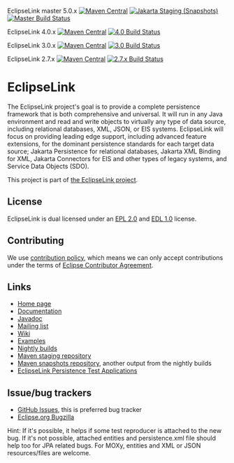 [//]: # " Copyright (c) 2020, 2025 Oracle and/or its affiliates. All rights reserved. "
[//]: # "  "
[//]: # " This program and the accompanying materials are made available under the "
[//]: # " terms of the Eclipse Public License v. 2.0 which is available at "
[//]: # " http://www.eclipse.org/legal/epl-2.0, "
[//]: # " or the Eclipse Distribution License v. 1.0 which is available at "
[//]: # " http://www.eclipse.org/org/documents/edl-v10.php. "
[//]: # "  "
[//]: # " SPDX-License-Identifier: EPL-2.0 OR BSD-3-Clause "

EclipseLink master 5.0.x
[![Maven Central](https://img.shields.io/maven-central/v/org.eclipse.persistence/eclipselink.svg?versionPrefix=5.0&label=Maven%20Central)](https://mvnrepository.com/artifact/org.eclipse.persistence/eclipselink)
[![Jakarta Staging (Snapshots)](https://img.shields.io/nexus/s/https/jakarta.oss.sonatype.org/org.eclipse.persistence/eclipselink.svg)](https://jakarta.oss.sonatype.org/content/repositories/staging/org/eclipse/persistence/eclipselink)
[![Master Build Status](https://ci.eclipse.org/eclipselink/job/eclipselink-nightly-master/badge/icon)](https://ci.eclipse.org/eclipselink/job/eclipselink-nightly-master)


EclipseLink 4.0.x
[![Maven Central](https://img.shields.io/maven-central/v/org.eclipse.persistence/eclipselink.svg?versionPrefix=4.0&label=Maven%20Central)](https://mvnrepository.com/artifact/org.eclipse.persistence/eclipselink)
[![4.0 Build Status](https://ci.eclipse.org/eclipselink/job/eclipselink-nightly-4.0/badge/icon)](https://ci.eclipse.org/eclipselink/job/eclipselink-nightly-4.0)

EclipseLink 3.0.x
[![Maven Central](https://img.shields.io/maven-central/v/org.eclipse.persistence/eclipselink.svg?versionPrefix=3.0&label=Maven%20Central)](https://mvnrepository.com/artifact/org.eclipse.persistence/eclipselink)
[![3.0 Build Status](https://ci.eclipse.org/eclipselink/job/eclipselink-nightly-3.0/badge/icon)](https://ci.eclipse.org/eclipselink/job/eclipselink-nightly-3.0)

EclipseLink 2.7.x
[![Maven Central](https://img.shields.io/maven-central/v/org.eclipse.persistence/eclipselink.svg?versionPrefix=2.7&label=Maven%20Central)](https://mvnrepository.com/artifact/org.eclipse.persistence/eclipselink)
[![2.7.x  Build Status](https://ci.eclipse.org/eclipselink/job/eclipselink-nightly-2.7/badge/icon)](https://ci.eclipse.org/eclipselink/job/eclipselink-nightly-2.7)


# EclipseLink

The EclipseLink project's goal is to provide a complete persistence framework that is both
comprehensive and universal. It will run in any Java environment and read and write objects
to virtually any type of data source, including relational databases, XML, JSON, or EIS systems.
EclipseLink will focus on providing leading edge support, including advanced feature extensions,
for the dominant persistence standards for each target data source;
Jakarta Persistence for relational databases, Jakarta XML Binding for XML,
Jakarta Connectors for EIS and other types of legacy systems, and Service Data Objects (SDO).


This project is part of [the EclipseLink project](https://projects.eclipse.org/projects/ee4j.eclipselink).


## License

EclipseLink is dual licensed under an [EPL 2.0](LICENSE.md) and [EDL 1.0](LICENSE.md) license.


## Contributing

We use [contribution policy](CONTRIBUTING.md), which means we can only accept contributions under
the terms of [Eclipse Contributor Agreement](https://www.eclipse.org/legal/ECA.php).


## Links

* [Home page](http://eclipse.org/eclipselink)
* [Documentation](https://www.eclipse.org/eclipselink/documentation/) 
* [Javadoc](https://javadoc.io/doc/org.eclipse.persistence/eclipselink/latest/index.html)
* [Mailing list](https://accounts.eclipse.org/mailing-list/eclipselink-users)
* [Wiki](https://wiki.eclipse.org/EclipseLink)  
* [Examples](https://wiki.eclipse.org/EclipseLink/Examples)
* [Nightly builds](https://download.eclipse.org/rt/eclipselink/nightly/)
* [Maven staging repository](https://jakarta.oss.sonatype.org/content/groups/staging/org/eclipse/persistence/)
* [Maven snapshots repository](https://jakarta.oss.sonatype.org/content/repositories/snapshots/org/eclipse/persistence/), another output from the nightly builds
* [EclipseLink Persistence Test Applications](https://github.com/eclipse-ee4j/eclipselink/tree/master/jpa/eclipselink.jpa.testapps/README.md)

## Issue/bug trackers

* [GitHub Issues](https://github.com/eclipse-ee4j/eclipselink/issues), this is preferred bug tracker
* [Eclipse.org Bugzilla](https://bugs.eclipse.org/bugs/buglist.cgi?product=EclipseLink)

Hint: If it's possible, it helps if some test reproducer is attached to the new bug.
If it's not possible, attached entities and persistence.xml file should help too for JPA related bugs.
For MOXy, entities and XML or JSON resources/files are welcome.
